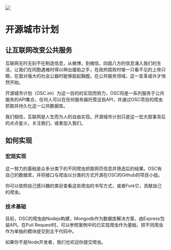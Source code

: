 ![](https://secure.gravatar.com/avatar/75021c22fa3eeeec2f5c9cd600b759c2?s=140&d=https://a248.e.akamai.net/assets.github.com%2Fimages%2Fgravatars%2Fgravatar-org-420.png)

# 开源城市计划

## 让互联网改变公共服务

互联网无时无刻不在制造信息，从微博，到微信，四面八方的信息涌入我们的生活，让我们在同胞遇难时得以伸出援助之手，在政府腐败时做一只看不见的上帝只眼，在面对强大的社会公器时能够挺起胸膛。在公共服务领域，这一变革或许才悄然开始。

开源城市计划（OSC.im）为这一目的的实现而努力，OSC将是一系列服务于公共服务的API集合，任何人可以在任何服务器托管这些API，并通过OSC项目的爬虫抓取并持久化这一公共数据库。

我们相信，互联网是人生而为人的自由实现。开源城市计划只是这一宏大叙事背后的点点星火，关注我们，或者加入我们。

## 如何实现

### 宏观实现

这一努力的基础是众多分类下的不同爬虫抓取网页信息并筛选后的结果。OSC有自己的数据库，并将接口与爬虫以分类的方式开源在OSC的Github的项目小组。

你可以依照自己感兴趣的类目查看这些爬虫的书写方式，或者Fork它，贡献自己的爬虫。


### 技术基础

目前，OSC的爬虫由Nodejs构建，Mongodb作为数据库解决方案，由Express包装API。在Pull Request时，可以参照案例中的已实现爬虫作为基础，把不同爬虫作为单独的模块提交到主干代码中。

如果你不是Node开发者，我们也欢迎你提交爬虫。
